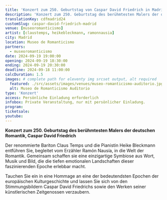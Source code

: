 ```yaml
---
title: 'Konzert zum 250. Geburtstag von Caspar David Friedrich in Madrid'
description: 'Konzert zum 250. Geburtstag des berühmtesten Malers der deutschen Romantik, Caspar David Friedrich'
translationKey: cdfmadrid24
customSlug: caspar-david-friedrich-madrid
venue: [museoromanticismo]
artist: [claustemps, heikebleckmann, ramonnausia]
city: Madrid
location: Museo de Romanticismo
partners:
  - museoromanticismo
date: 2024-09-19 19:00:00
opening: 2024-09-19 18:30:00
ending: 2024-09-19 20:30:00
deadline: 2024-09-18 11:00:00
calcDuration: 1.5
images: # complete path for eleventy img srcset output, alt required
  featured: ./src/assets/images/venues/museo-romanticismo-auditorio.jpg
  alt: Museo de Romanticismo Auditorio
type: 'Konzert'
access: Persönliche Einladung erforderlich
infobox: Private Veranstaltung, nur mit persönlicher Einladung.
program:
ticketsale:
youtube:
---
```


**Konzert zum 250. Geburtstag des berühmtesten Malers der deutschen Romantik, Caspar David Friedrich**

Der renommierte Bariton Claus Temps und die Pianistin Heike Bleckmann entführen Sie, begleitet vom Erzähler Ramón Nausía, in die Welt der Romantik. Gemeinsam schaffen sie eine einzigartige Symbiose aus Wort, Musik und Bild, die die tiefen emotionalen Landschaften dieser faszinierenden Epoche erlebbar macht.

Tauchen Sie ein in eine Hommage an eine der bedeutendsten Epochen der europäischen Kulturgeschichte und lassen Sie sich von den Stimmungsbildern Caspar David Friedrichs sowie den Werken seiner künstlerischen Zeitgenossen verzaubern.
